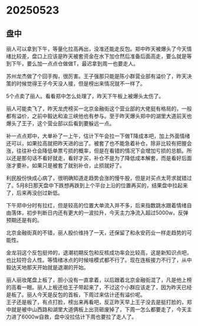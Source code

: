 # 20250523

## 盘中

丽人可以拿到下午，等量化拉高再出，没准还能走反包。郑中昨天被爆头了今天情绪比较差，盘口上应该是昨天被套资金在水下加仓然后准备后面高走，要么就是等到下午，要么加一点点仓做做T，最迟拿到周一也要走人。

苏州龙杰做了个回手掏，很厉害。王子强那只能是陈小群营业部有溢价了，昨天决策的时候觉得王子今天没人接，但是榜出来情况就不一样了。

5个点卖了丽人。看看郑中怎么处理了，昨天下午板上被爆头太伤了。

丽人可能卖飞了，昨天龙虎榜买一北京金融街这个营业部的大佬挺有格局的，一般都有溢价，之前中毅达和渝三峡他也有参与。至于昨天爆头郑中的湖里大道前天也爆头了王子，这个营业部以后看到要躲远一点。

补一点点郑中，大单补了一上午，估计下午会拉一下做T降成本吧，加上外面情绪还可以，如果拉高就把昨天进的出了。被套了也不能急着补仓，除非比较有把握会涨，往往补仓会降低单票亏损的概率，但是在看错的情况下会增加亏损的总额。所以还是那句话不看好就走，看好才买，补仓不是为了降低成本解套，而是看好后面涨才要补。如果只是被套了就别补仓，止损就好了。

利民股份快成心病了，很明确知道走趋势会涨的慢牛股，但是对买点太苛求就错过了。5月8日那天盘中下跌想再跌到上个平台上沿的位置再买的，结果盘中拉起来了，后来再没创过新低。

下午郑中分时有拉红，但是较高的位置大单流入并不多，后来指数跳水跟着情绪自由落体，初步判断日内还有更大的一波拉升，今天主力净流入超过5000w，反弹预期还是有的。

北京金融街真的不错，丽人股价维持了一天，还保留了和永安药业一样走趋势的可能性。

金龙羽这个反包挺帅的，退潮初期反包和反核成功率会比较高，这是新知识点吧，也比较符合人性。等情绪冰点的时候啥模式都不行了。现在连板接力不行了，从中毅达天地那天开始就是退潮的开始。

丽人丽妆尾盘上板了，胆小没有一直拿着，以后跟着北京金融街混了，凡是他上榜的高看一眼。丽人上板还给王子带起来了，不过这个小群应该走了，因为昨天已经是板了。丽人今天是反包的首板，下周过来估计还有溢价呢。\
王子还是板了，有点打脸，榜出来再看吧，反正昨天早上王子没去是挺打脸的，郑中就是被中山西路和湖里大道俩板上出货砸废掉了，下周一怎么都要走了，今天主力进了6000w自救，盘中没拉估计下周也要拉了走人了。

